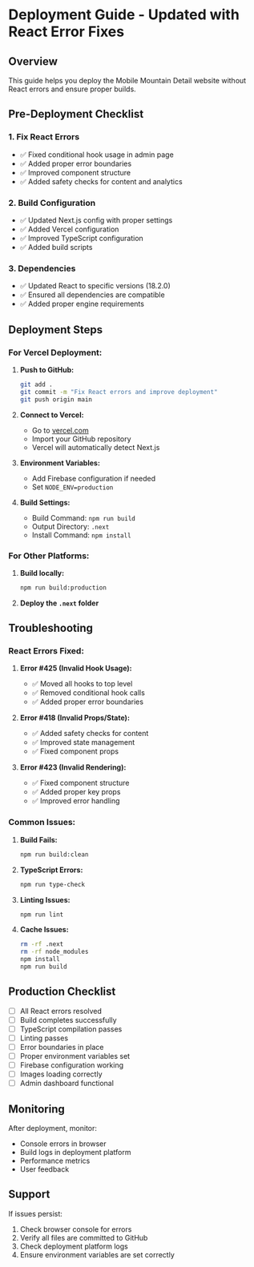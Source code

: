 # Deployment Guide - Updated with React Error Fixes

## Overview
This guide helps you deploy the Mobile Mountain Detail website without React errors and ensure proper builds.

## Pre-Deployment Checklist

### 1. Fix React Errors
- ✅ Fixed conditional hook usage in admin page
- ✅ Added proper error boundaries
- ✅ Improved component structure
- ✅ Added safety checks for content and analytics

### 2. Build Configuration
- ✅ Updated Next.js config with proper settings
- ✅ Added Vercel configuration
- ✅ Improved TypeScript configuration
- ✅ Added build scripts

### 3. Dependencies
- ✅ Updated React to specific versions (18.2.0)
- ✅ Ensured all dependencies are compatible
- ✅ Added proper engine requirements

## Deployment Steps

### For Vercel Deployment:

1. **Push to GitHub:**
   ```bash
   git add .
   git commit -m "Fix React errors and improve deployment"
   git push origin main
   ```

2. **Connect to Vercel:**
   - Go to [vercel.com](https://vercel.com)
   - Import your GitHub repository
   - Vercel will automatically detect Next.js

3. **Environment Variables:**
   - Add Firebase configuration if needed
   - Set `NODE_ENV=production`

4. **Build Settings:**
   - Build Command: `npm run build`
   - Output Directory: `.next`
   - Install Command: `npm install`

### For Other Platforms:

1. **Build locally:**
   ```bash
   npm run build:production
   ```

2. **Deploy the `.next` folder**

## Troubleshooting

### React Errors Fixed:

1. **Error #425 (Invalid Hook Usage):**
   - ✅ Moved all hooks to top level
   - ✅ Removed conditional hook calls
   - ✅ Added proper error boundaries

2. **Error #418 (Invalid Props/State):**
   - ✅ Added safety checks for content
   - ✅ Improved state management
   - ✅ Fixed component props

3. **Error #423 (Invalid Rendering):**
   - ✅ Fixed component structure
   - ✅ Added proper key props
   - ✅ Improved error handling

### Common Issues:

1. **Build Fails:**
   ```bash
   npm run build:clean
   ```

2. **TypeScript Errors:**
   ```bash
   npm run type-check
   ```

3. **Linting Issues:**
   ```bash
   npm run lint
   ```

4. **Cache Issues:**
   ```bash
   rm -rf .next
   rm -rf node_modules
   npm install
   npm run build
   ```

## Production Checklist

- [ ] All React errors resolved
- [ ] Build completes successfully
- [ ] TypeScript compilation passes
- [ ] Linting passes
- [ ] Error boundaries in place
- [ ] Proper environment variables set
- [ ] Firebase configuration working
- [ ] Images loading correctly
- [ ] Admin dashboard functional

## Monitoring

After deployment, monitor:
- Console errors in browser
- Build logs in deployment platform
- Performance metrics
- User feedback

## Support

If issues persist:
1. Check browser console for errors
2. Verify all files are committed to GitHub
3. Check deployment platform logs
4. Ensure environment variables are set correctly
